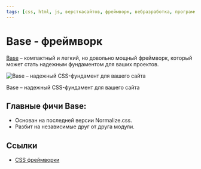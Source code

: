```yaml
---
tags: [css, html, js, версткасайтов, фреймворк, вебразработка, программирование]
---
```

# Base - фреймворк

[Base](https://getbase.org/) – компактный и легкий, но довольно мощный фреймворк, который может стать надежным фундаментом для ваших проектов.

![Base – надежный CSS-фундамент для вашего сайта](https://media.proglib.io/posts/2020/01/14/2b242dfe9d5c248dbf784749d6995cc2.png)

Base – надежный CSS-фундамент для вашего сайта

## Главные фичи Base:

-   Основан на последней версии Normalize.css.
-   Разбит на независимые друг от друга модули.

## Ссылки

* [CSS фреймворки](CSS%20%D1%84%D1%80%D0%B5%D0%B9%D0%BC%D0%B2%D0%BE%D1%80%D0%BA%D0%B8.md)